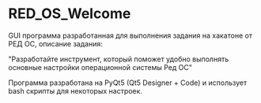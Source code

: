 # RED_OS_Welcome

GUI программа разработанная для выполнения задания на хакатоне от РЕД ОС, описание задания:

"Разработайте инструмент, который поможет удобно выполнять основные настройки операционной системы Ред ОС"

Программа разработана на PyQt5 (Qt5 Designer + Code) и использует bash скрипты для некоторых настроек.
